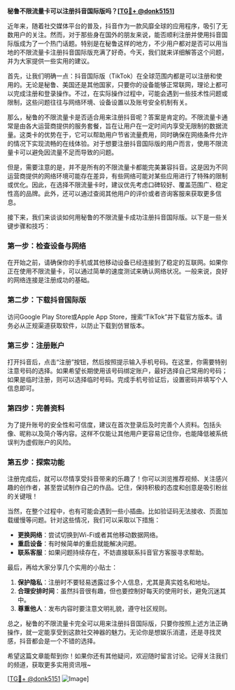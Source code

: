 **秘鲁不限流量卡可以注册抖音国际版吗？[[TG💪+ @donk5151](https://t.me/s/donk5151)]**

近年来，随着社交媒体平台的普及，抖音作为一款风靡全球的应用程序，吸引了无数用户的关注。然而，对于那些身在国外的朋友来说，能否顺利注册并使用抖音国际版成为了一个热门话题。特别是在秘鲁这样的地方，不少用户都对是否可以用当地的不限流量卡注册抖音国际版充满了好奇。今天，我们就来详细解答这个问题，并为大家提供一些实用的建议。

首先，让我们明确一点：抖音国际版（TikTok）在全球范围内都是可以注册和使用的。无论是秘鲁、美国还是其他国家，只要你的设备能够正常联网，理论上都可以完成注册和登录操作。不过，在实际操作过程中，可能会遇到一些技术性问题或限制，这些问题往往与网络环境、设备设置以及账号安全机制有关。

那么，秘鲁的不限流量卡是否适合用来注册抖音呢？答案是肯定的。不限流量卡通常是由各大运营商提供的服务套餐，旨在让用户在一定时间内享受无限制的数据流量。这类卡的优势在于，它可以帮助用户节省流量费用，同时确保在网络条件允许的情况下实现流畅的在线体验。对于想要注册抖音国际版的用户而言，使用不限流量卡可以避免因流量不足而导致的问题。

但是，需要注意的是，并不是所有的不限流量卡都能完美兼容抖音。这是因为不同运营商提供的网络环境可能存在差异，有些网络可能对某些应用进行了特殊的限制或优化。因此，在选择不限流量卡时，建议优先考虑口碑较好、覆盖范围广、稳定性高的品牌。此外，还可以通过查阅其他用户的评价或者咨询客服来获取更多信息。

接下来，我们来谈谈如何用秘鲁的不限流量卡成功注册抖音国际版。以下是一些关键步骤和技巧：

### **第一步：检查设备与网络**
在开始之前，请确保你的手机或其他移动设备已经连接到了稳定的互联网。如果你正在使用不限流量卡，可以通过简单的速度测试来确认网络状况。一般来说，良好的网络连接是注册成功的基础。

### **第二步：下载抖音国际版**
访问Google Play Store或Apple App Store，搜索“TikTok”并下载官方版本。请务必从正规渠道获取软件，以防止下载到仿冒版本。

### **第三步：注册账户**
打开抖音后，点击“注册”按钮，然后按照提示输入手机号码。在这里，你需要特别注意号码的选择。如果希望长期使用该号码绑定账户，最好选择自己常用的号码；如果是临时注册，则可以选择临时号码。完成手机号验证后，设置密码并填写个人信息即可。

### **第四步：完善资料**
为了提升账号的安全性和可信度，建议在首次登录后及时完善个人资料。包括头像、昵称以及简介等内容。这样不仅能让其他用户更容易记住你，也能降低被系统误判为虚假账户的风险。

### **第五步：探索功能**
注册完成后，就可以尽情享受抖音带来的乐趣了！你可以浏览推荐视频、关注感兴趣的创作者，甚至尝试制作自己的作品。记住，保持积极的态度和创意是吸引粉丝的关键哦！

当然，在整个过程中，也有可能会遇到一些小插曲。比如验证码无法接收、页面加载缓慢等问题。针对这些情况，我们可以采取以下措施：

- **更换网络**：尝试切换到Wi-Fi或者其他移动数据网络。
- **重启设备**：有时候简单的重启就能解决问题。
- **联系客服**：如果问题持续存在，不妨直接联系抖音官方客服寻求帮助。

最后，再给大家分享几个实用的小贴士：
1. **保护隐私**：注册时不要轻易透露过多个人信息，尤其是真实姓名和地址。
2. **合理安排时间**：虽然抖音很有趣，但也要控制好每天的使用时长，避免沉迷其中。
3. **尊重他人**：发布内容时要注意文明礼貌，遵守社区规则。

总之，秘鲁的不限流量卡完全可以用来注册抖音国际版，只要你按照上述方法正确操作，就一定能享受到这款社交神器的魅力。无论你是想娱乐消遣，还是寻找灵感，抖音都会是一个不错的选择。

希望这篇文章能帮到你！如果你还有其他疑问，欢迎随时留言讨论。记得关注我们的频道，获取更多实用资讯哦~

[[TG💪+ @donk5151](https://t.me/s/donk5151) ![Image](https://i.postimg.cc/rwNCRYN7/Snipaste-2025-04-30-17-27-05.png)]